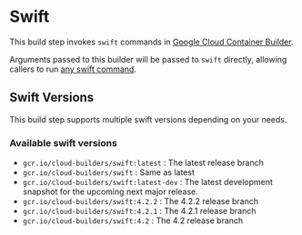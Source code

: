 # Swift

This build step invokes `swift` commands in [Google Cloud Container Builder](https://cloud.google.com/container-builder/).

Arguments passed to this builder will be passed to `swift` directly,
allowing callers to run [any swift command](https://swift.org/lldb/).

## Swift Versions
This build step supports multiple swift versions depending on your needs.

### Available swift versions
- `gcr.io/cloud-builders/swift:latest` : The latest release branch
- `gcr.io/cloud-builders/swift` : Same as latest
- `gcr.io/cloud-builders/swift:latest-dev` : The latest development snapshot for the upcoming next major release.
- `gcr.io/cloud-builders/swift:4.2.2` :  The 4.2.2 release branch 
- `gcr.io/cloud-builders/swift:4.2.1` : The 4.2.1 release branch
- `gcr.io/cloud-builders/swift:4.2` : The 4.2 release branch
